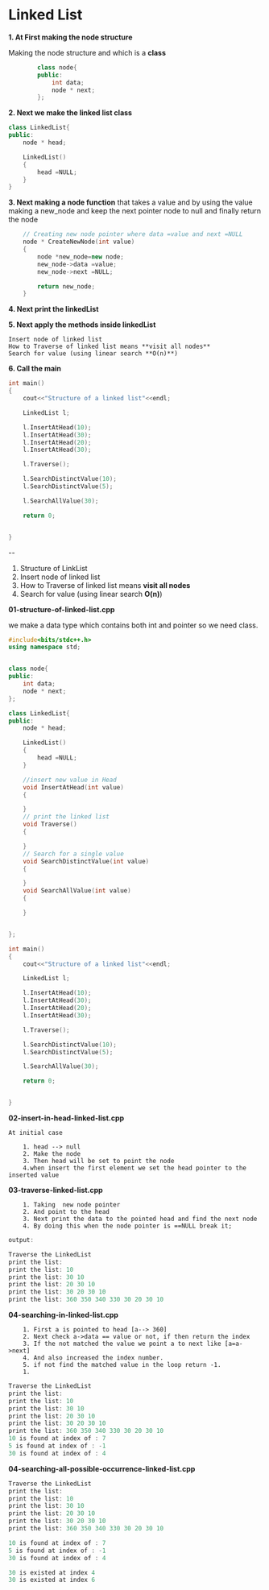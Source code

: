 # Linked List

**1. At First making the node structure**

Making the node structure and which is a **class**

```cpp
        class node{
        public:
            int data;
            node * next;
        };
```

**2. Next we make the linked list class**

```cpp
class LinkedList{
public:
    node * head;

    LinkedList()
    {
        head =NULL;
    }
}
```

**3. Next making a node function**
that takes a value and by using the value making a new_node and keep the next pointer node to null and finally return the node

```cpp
    // Creating new node pointer where data =value and next =NULL
    node * CreateNewNode(int value)
    {
        node *new_node=new node;
        new_node->data =value;
        new_node->next =NULL;

        return new_node;
    }
```

**4. Next print the linkedList**

**5. Next apply the methods inside linkedList**

    Insert node of linked list
    How to Traverse of linked list means **visit all nodes**
    Search for value (using linear search **O(n)**)

**6. Call the main**

```cpp
int main()
{
    cout<<"Structure of a linked list"<<endl;

    LinkedList l;

    l.InsertAtHead(10);
    l.InsertAtHead(30);
    l.InsertAtHead(20);
    l.InsertAtHead(30);

    l.Traverse();

    l.SearchDistinctValue(10);
    l.SearchDistinctValue(5);

    l.SearchAllValue(30);

    return 0;


}
```

--

1. Structure of LinkList
2. Insert node of linked list
3. How to Traverse of linked list means **visit all nodes**
4. Search for value (using linear search **O(n)**)

**01-structure-of-linked-list.cpp**

we make a data type which contains both int and pointer so we need class.

```cpp
#include<bits/stdc++.h>
using namespace std;


class node{
public:
    int data;
    node * next;
};

class LinkedList{
public:
    node * head;

    LinkedList()
    {
        head =NULL;
    }

    //insert new value in Head
    void InsertAtHead(int value)
    {

    }
    // print the linked list
    void Traverse()
    {

    }
    // Search for a single value
    void SearchDistinctValue(int value)
    {

    }
    void SearchAllValue(int value)
    {

    }


};

int main()
{
    cout<<"Structure of a linked list"<<endl;

    LinkedList l;

    l.InsertAtHead(10);
    l.InsertAtHead(30);
    l.InsertAtHead(20);
    l.InsertAtHead(30);

    l.Traverse();

    l.SearchDistinctValue(10);
    l.SearchDistinctValue(5);

    l.SearchAllValue(30);

    return 0;


}
```

**02-insert-in-head-linked-list.cpp**

`At initial case `

        1. head --> null
        2. Make the node
        3. Then head will be set to point the node
        4.when insert the first element we set the head pointer to the inserted value

**03-traverse-linked-list.cpp**

        1. Taking  new node pointer
        2. And point to the head
        3. Next print the data to the pointed head and find the next node
        4. By doing this when the node pointer is ==NULL break it;

```cpp
output:

Traverse the LinkedList
print the list:
print the list: 10
print the list: 30 10
print the list: 20 30 10
print the list: 30 20 30 10
print the list: 360 350 340 330 30 20 30 10

```

**04-searching-in-linked-list.cpp**

        1. First a is pointed to head [a--> 360]
        2. Next check a->data == value or not, if then return the index
        3. If the not matched the value we point a to next like [a=a->next]
        4. And also increased the index number.
        5. if not find the matched value in the loop return -1.
        1.

```cpp
Traverse the LinkedList
print the list:
print the list: 10
print the list: 30 10
print the list: 20 30 10
print the list: 30 20 30 10
print the list: 360 350 340 330 30 20 30 10
10 is found at index of : 7
5 is found at index of : -1
30 is found at index of : 4
```

**04-searching-all-possible-occurrence-linked-list.cpp**

```cpp
Traverse the LinkedList
print the list:
print the list: 10
print the list: 30 10
print the list: 20 30 10
print the list: 30 20 30 10
print the list: 360 350 340 330 30 20 30 10

10 is found at index of : 7
5 is found at index of : -1
30 is found at index of : 4

30 is existed at index 4
30 is existed at index 6
```
